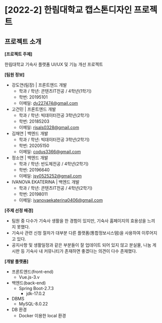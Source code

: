 # [2022-2] 한림대학교 캡스톤디자인 프로젝트
## 프로젝트 소개
**[프로젝트 주제]**

한림대학교 기숙사 플랫폼 UI/UX 및 기능 개선 프로젝트 

**[팀원 정보]**
- 강도연(팀장) | 프론트엔드 개발
  - 학과 / 학년: 콘텐츠IT전공 / 4학년(1학기)
  - 학번: 20195101
  - 이메일: dy227474@gmail.com 
- 고건민 | 프론트엔드 개발
  - 학과 / 학년: 빅데이터전공 3학년(2학기)
  - 학번: 20185203
  - 이메일: rjsals0328@gmail.com  
- 김채연 | 백엔드 개발
  - 학과 / 학년: 빅데이터전공 3학년(2학기)
  - 학번: 20205150
  - 이메일: codus3366@gmail.com
- 정소연 | 백엔드 개발
  - 학과 / 학년: 반도체전공 / 4학년(2학기)
  - 학번: 20196640
  - 이메일: jsy0525252@gmail.com
- IVANOVA EKATERINA | 백엔드 개발
  - 학과 / 학년: 콘텐츠IT전공 / 4학년(2학기)
  - 학번: 20198011
  - 이메일: ivanovaekaterina0406@gmail.com 

**[주제 선정 배경]**
- 팀원 중 다수가 기숙사 생활을 한 경험이 있지만, 기숙사 홈페이지의 효용성을 느끼지 못했다.
- 기숙사 관련 신청 절차가 대부분 다른 플랫폼(통합정보시스템)을 사용하여 이루어지고 있다.
- 공지사항 및 생활일정과 같은 부분들이 잘 업데이트 되어 있지 않고 분실물, 나눔 게시판 등 기숙사 내 커뮤니티가 존재하면 좋겠다는 의견이 다수 존재했다.

**[개발 플랫폼]**
- 프론트엔드(front-end)
  - Vue.js-3.v
- 백엔드(back-end)
  - Spring Boot-2.7.3 
    - jdk-17.0.2
- DBMS
  - MySQL-8.0.22 
- DB 환경
  - Docker 이용한 local 환경


